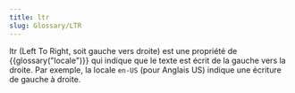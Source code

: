 ```yaml
---
title: ltr
slug: Glossary/LTR
---
```


ltr (Left To Right, soit gauche vers droite) est une propriété de {{glossary("locale")}} qui indique que le texte est écrit de la gauche vers la droite. Par exemple, la locale `en-US` (pour Anglais US) indique une écriture de gauche à droite.
